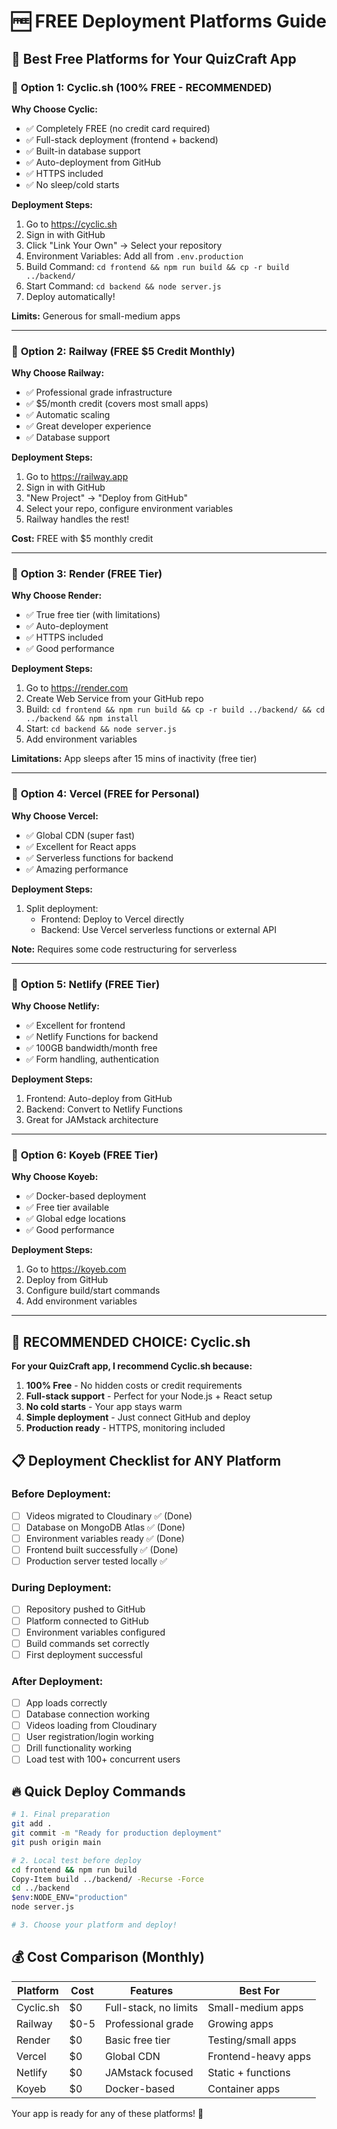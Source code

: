 # 🆓 FREE Deployment Platforms Guide

## 🎯 Best Free Platforms for Your QuizCraft App

### 🥇 **Option 1: Cyclic.sh (100% FREE - RECOMMENDED)**

**Why Choose Cyclic:**

- ✅ Completely FREE (no credit card required)
- ✅ Full-stack deployment (frontend + backend)
- ✅ Built-in database support
- ✅ Auto-deployment from GitHub
- ✅ HTTPS included
- ✅ No sleep/cold starts

**Deployment Steps:**

1. Go to https://cyclic.sh
2. Sign in with GitHub
3. Click "Link Your Own" → Select your repository
4. Environment Variables: Add all from `.env.production`
5. Build Command: `cd frontend && npm run build && cp -r build ../backend/`
6. Start Command: `cd backend && node server.js`
7. Deploy automatically!

**Limits:** Generous for small-medium apps

---

### 🥈 **Option 2: Railway (FREE $5 Credit Monthly)**

**Why Choose Railway:**

- ✅ Professional grade infrastructure
- ✅ $5/month credit (covers most small apps)
- ✅ Automatic scaling
- ✅ Great developer experience
- ✅ Database support

**Deployment Steps:**

1. Go to https://railway.app
2. Sign in with GitHub
3. "New Project" → "Deploy from GitHub"
4. Select your repo, configure environment variables
5. Railway handles the rest!

**Cost:** FREE with $5 monthly credit

---

### 🥉 **Option 3: Render (FREE Tier)**

**Why Choose Render:**

- ✅ True free tier (with limitations)
- ✅ Auto-deployment
- ✅ HTTPS included
- ✅ Good performance

**Deployment Steps:**

1. Go to https://render.com
2. Create Web Service from your GitHub repo
3. Build: `cd frontend && npm run build && cp -r build ../backend/ && cd ../backend && npm install`
4. Start: `cd backend && node server.js`
5. Add environment variables

**Limitations:** App sleeps after 15 mins of inactivity (free tier)

---

### 🌟 **Option 4: Vercel (FREE for Personal)**

**Why Choose Vercel:**

- ✅ Global CDN (super fast)
- ✅ Excellent for React apps
- ✅ Serverless functions for backend
- ✅ Amazing performance

**Deployment Steps:**

1. Split deployment:
   - Frontend: Deploy to Vercel directly
   - Backend: Use Vercel serverless functions or external API

**Note:** Requires some code restructuring for serverless

---

### 🚀 **Option 5: Netlify (FREE Tier)**

**Why Choose Netlify:**

- ✅ Excellent for frontend
- ✅ Netlify Functions for backend
- ✅ 100GB bandwidth/month free
- ✅ Form handling, authentication

**Deployment Steps:**

1. Frontend: Auto-deploy from GitHub
2. Backend: Convert to Netlify Functions
3. Great for JAMstack architecture

---

### 💎 **Option 6: Koyeb (FREE Tier)**

**Why Choose Koyeb:**

- ✅ Docker-based deployment
- ✅ Free tier available
- ✅ Global edge locations
- ✅ Good performance

**Deployment Steps:**

1. Go to https://koyeb.com
2. Deploy from GitHub
3. Configure build/start commands
4. Add environment variables

---

## 🎯 **RECOMMENDED CHOICE: Cyclic.sh**

**For your QuizCraft app, I recommend Cyclic.sh because:**

1. **100% Free** - No hidden costs or credit requirements
2. **Full-stack support** - Perfect for your Node.js + React setup
3. **No cold starts** - Your app stays warm
4. **Simple deployment** - Just connect GitHub and deploy
5. **Production ready** - HTTPS, monitoring included

## 📋 **Deployment Checklist for ANY Platform**

### Before Deployment:

- [ ] Videos migrated to Cloudinary ✅ (Done)
- [ ] Database on MongoDB Atlas ✅ (Done)
- [ ] Environment variables ready ✅ (Done)
- [ ] Frontend built successfully ✅ (Done)
- [ ] Production server tested locally ✅

### During Deployment:

- [ ] Repository pushed to GitHub
- [ ] Platform connected to GitHub
- [ ] Environment variables configured
- [ ] Build commands set correctly
- [ ] First deployment successful

### After Deployment:

- [ ] App loads correctly
- [ ] Database connection working
- [ ] Videos loading from Cloudinary
- [ ] User registration/login working
- [ ] Drill functionality working
- [ ] Load test with 100+ concurrent users

## 🔥 **Quick Deploy Commands**

```bash
# 1. Final preparation
git add .
git commit -m "Ready for production deployment"
git push origin main

# 2. Local test before deploy
cd frontend && npm run build
Copy-Item build ../backend/ -Recurse -Force
cd ../backend
$env:NODE_ENV="production"
node server.js

# 3. Choose your platform and deploy!
```

## 💰 **Cost Comparison (Monthly)**

| Platform  | Cost | Features              | Best For            |
| --------- | ---- | --------------------- | ------------------- |
| Cyclic.sh | $0   | Full-stack, no limits | Small-medium apps   |
| Railway   | $0-5 | Professional grade    | Growing apps        |
| Render    | $0   | Basic free tier       | Testing/small apps  |
| Vercel    | $0   | Global CDN            | Frontend-heavy apps |
| Netlify   | $0   | JAMstack focused      | Static + functions  |
| Koyeb     | $0   | Docker-based          | Container apps      |

Your app is ready for any of these platforms! 🚀
